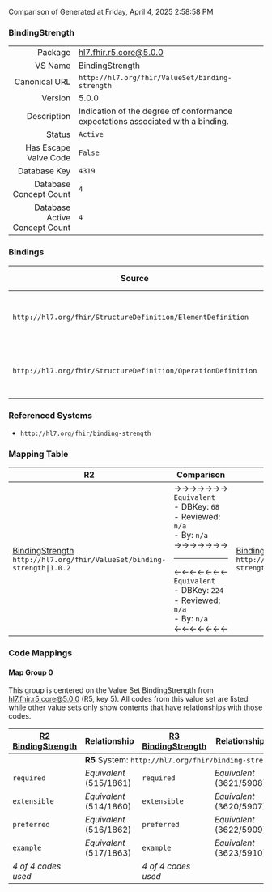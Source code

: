 Comparison of 
Generated at Friday, April 4, 2025 2:58:58 PM

### BindingStrength

|      |     |
| ---: | --- |
| Package | hl7.fhir.r5.core@5.0.0 |
| VS Name | BindingStrength |
| Canonical URL | `http://hl7.org/fhir/ValueSet/binding-strength` |
| Version | 5.0.0 |
| Description | Indication of the degree of conformance expectations associated with a binding. |
| Status | `Active` |
| Has Escape Valve Code | `False` |
| Database Key | `4319` |
| Database Concept Count | `4` |
| Database Active Concept Count | `4` |
### Bindings

| Source | Element | Binding | Strength | Element Short |
| ------ | ------- | ------- | -------- | ------------- |
| `http://hl7.org/fhir/StructureDefinition/ElementDefinition` | `ElementDefinition.binding.strength` | `http://hl7.org/fhir/ValueSet/binding-strength\|5.0.0` | `Required` | required \| extensible \| preferred \| example |
| `http://hl7.org/fhir/StructureDefinition/OperationDefinition` | `OperationDefinition.parameter.binding.strength` | `http://hl7.org/fhir/ValueSet/binding-strength\|5.0.0` | `Required` | required \| extensible \| preferred \| example |

### Referenced Systems

* `http://hl7.org/fhir/binding-strength`
### Mapping Table

| R2 | Comparison | R3 | Comparison | R4 | Comparison | R4B | Comparison | R5
| --- | --- | --- | --- | --- | --- | --- | --- | ---
| [BindingStrength](/docs/R2/ValueSets/BindingStrength.md)<br/> `http://hl7.org/fhir/ValueSet/binding-strength\|1.0.2` | →→→→→→→<br/>`Equivalent`<br/>- DBKey: `68`<br/>- Reviewed: `n/a`<br/>- By: `n/a`<br/>→→→→→→→<hr/>←←←←←←←<br/>`Equivalent`<br/>- DBKey: `224`<br/>- Reviewed: `n/a`<br/>- By: `n/a`<br/>←←←←←←←| [BindingStrength](/docs/R3/ValueSets/BindingStrength.md)<br/> `http://hl7.org/fhir/ValueSet/binding-strength\|3.0.2` | →→→→→→→<br/>`Equivalent`<br/>- DBKey: `402`<br/>- Reviewed: `n/a`<br/>- By: `n/a`<br/>→→→→→→→<hr/>←←←←←←←<br/>`Equivalent`<br/>- DBKey: `625`<br/>- Reviewed: `n/a`<br/>- By: `n/a`<br/>←←←←←←←| [BindingStrength](/docs/R4/ValueSets/BindingStrength.md)<br/> `http://hl7.org/fhir/ValueSet/binding-strength\|4.0.1` | →→→→→→→<br/>`Equivalent`<br/>- DBKey: `1397`<br/>- Reviewed: `n/a`<br/>- By: `n/a`<br/>→→→→→→→<hr/>←←←←←←←<br/>`Equivalent`<br/>- DBKey: `1398`<br/>- Reviewed: `n/a`<br/>- By: `n/a`<br/>←←←←←←←| [BindingStrength](/docs/R4B/ValueSets/BindingStrength.md)<br/> `http://hl7.org/fhir/ValueSet/binding-strength\|4.3.0` | →→→→→→→<br/>`Equivalent`<br/>- DBKey: `865`<br/>- Reviewed: `n/a`<br/>- By: `n/a`<br/>→→→→→→→<hr/>←←←←←←←<br/>`Equivalent`<br/>- DBKey: `1126`<br/>- Reviewed: `n/a`<br/>- By: `n/a`<br/>←←←←←←←| [BindingStrength](/docs/R5/ValueSets/BindingStrength.md)<br/> `http://hl7.org/fhir/ValueSet/binding-strength\|5.0.0` 

### Code Mappings


#### Map Group 0

This group is centered on the Value Set BindingStrength from hl7.fhir.r5.core@5.0.0 (R5, key 5).
All codes from this value set are listed while other value sets only show contents that have relationships with those codes.

| [R2 BindingStrength](/docs/R2/ValueSets/BindingStrength.md)| Relationship | [R3 BindingStrength](/docs/R3/ValueSets/BindingStrength.md)| Relationship | [R4 BindingStrength](/docs/R4/ValueSets/BindingStrength.md)| Relationship | [R4B BindingStrength](/docs/R4B/ValueSets/BindingStrength.md)| Relationship | R5 BindingStrength
| --- | --- | --- | --- | --- | --- | --- | --- | ---
| <td colspan="8">**R5** System: `http://hl7.org/fhir/binding-strength`
| `required`| _Equivalent_ <br/>(515/1861)| `required`| _Equivalent_ <br/>(3621/5908)| `required`| _Equivalent_ <br/>(14554/14555)| `required`| _Equivalent_ <br/>(8005/10309)| **`required`**
| `extensible`| _Equivalent_ <br/>(514/1860)| `extensible`| _Equivalent_ <br/>(3620/5907)| `extensible`| _Equivalent_ <br/>(14556/14557)| `extensible`| _Equivalent_ <br/>(8004/10308)| **`extensible`**
| `preferred`| _Equivalent_ <br/>(516/1862)| `preferred`| _Equivalent_ <br/>(3622/5909)| `preferred`| _Equivalent_ <br/>(14558/14559)| `preferred`| _Equivalent_ <br/>(8006/10310)| **`preferred`**
| `example`| _Equivalent_ <br/>(517/1863)| `example`| _Equivalent_ <br/>(3623/5910)| `example`| _Equivalent_ <br/>(14560/14561)| `example`| _Equivalent_ <br/>(8007/10311)| **`example`**
| *4 of 4 codes used* | | *4 of 4 codes used* | | *4 of 4 codes used* | | *4 of 4 codes used* | | *4 of 4 codes used* 

